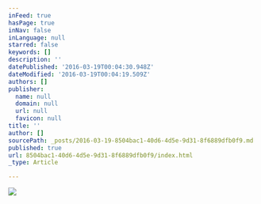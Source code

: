 ```yaml
---
inFeed: true
hasPage: true
inNav: false
inLanguage: null
starred: false
keywords: []
description: ''
datePublished: '2016-03-19T00:04:30.948Z'
dateModified: '2016-03-19T00:04:19.509Z'
authors: []
publisher:
  name: null
  domain: null
  url: null
  favicon: null
title: ''
author: []
sourcePath: _posts/2016-03-19-8504bac1-40d6-4d5e-9d31-8f6889dfb0f9.md
published: true
url: 8504bac1-40d6-4d5e-9d31-8f6889dfb0f9/index.html
_type: Article

---
```

![](https://the-grid-user-content.s3-us-west-2.amazonaws.com/410fe47b-4c3a-4299-827f-2a4c3e62cc67.jpg)